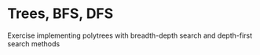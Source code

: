 # Trees, BFS, DFS 

Exercise implementing polytrees with breadth-depth search and depth-first search methods 

